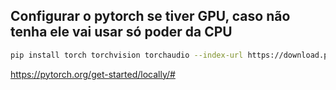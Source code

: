 ## Configurar o pytorch se tiver GPU, caso não tenha ele vai usar só poder da CPU


```bash
pip install torch torchvision torchaudio --index-url https://download.pytorch.org/whl/cu124
```
https://pytorch.org/get-started/locally/#